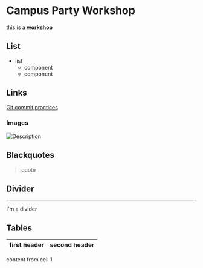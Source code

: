 # Campus Party Workshop 

this is a **workshop**

## List

* list
    * component
    * component

## Links

[Git commit practices](https://codigofacilito.com/articulos/buenas-practicas-en-commits-de-git)

### Images

![Description](https://cdn-images-1.medium.com/max/1600/1*mtsk3fQ_BRemFidhkel3dA.png)

## Blackquotes

>quote

## Divider

---
I'm a divider

## Tables

first header | second header
-------------|--------------
content from ceil 1